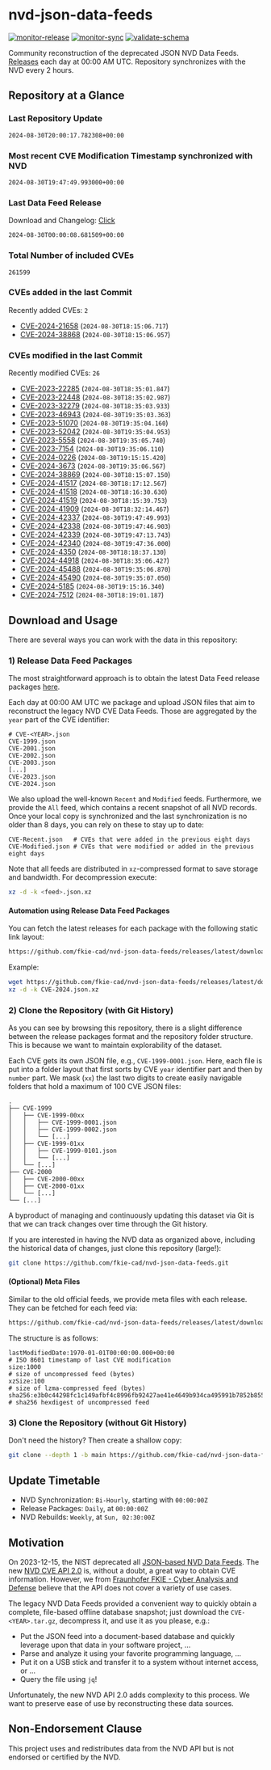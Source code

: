 # nvd-json-data-feeds

[![monitor-release](https://github.com/fkie-cad/nvd-json-data-feeds/actions/workflows/monitor_release.yml/badge.svg)](https://github.com/fkie-cad/nvd-json-data-feeds/actions/workflows/monitor_release.yml)
[![monitor-sync](https://github.com/fkie-cad/nvd-json-data-feeds/actions/workflows/monitor_sync.yml/badge.svg)](https://github.com/fkie-cad/nvd-json-data-feeds/actions/workflows/monitor_sync.yml)
[![validate-schema](https://github.com/fkie-cad/nvd-json-data-feeds/actions/workflows/validate_schema.yml/badge.svg)](https://github.com/fkie-cad/nvd-json-data-feeds/actions/workflows/validate_schema.yml)

Community reconstruction of the deprecated JSON NVD Data Feeds.
[Releases](https://github.com/fkie-cad/nvd-json-data-feeds/releases/latest) each day at 00:00 AM UTC.
Repository synchronizes with the NVD every 2 hours.

## Repository at a Glance

### Last Repository Update

```plain
2024-08-30T20:00:17.782308+00:00
```

### Most recent CVE Modification Timestamp synchronized with NVD

```plain
2024-08-30T19:47:49.993000+00:00
```

### Last Data Feed Release

Download and Changelog: [Click](https://github.com/fkie-cad/nvd-json-data-feeds/releases/latest)

```plain
2024-08-30T00:00:08.681509+00:00
```

### Total Number of included CVEs

```plain
261599
```

### CVEs added in the last Commit

Recently added CVEs: `2`

- [CVE-2024-21658](CVE-2024/CVE-2024-216xx/CVE-2024-21658.json) (`2024-08-30T18:15:06.717`)
- [CVE-2024-38868](CVE-2024/CVE-2024-388xx/CVE-2024-38868.json) (`2024-08-30T18:15:06.957`)


### CVEs modified in the last Commit

Recently modified CVEs: `26`

- [CVE-2023-22285](CVE-2023/CVE-2023-222xx/CVE-2023-22285.json) (`2024-08-30T18:35:01.847`)
- [CVE-2023-22448](CVE-2023/CVE-2023-224xx/CVE-2023-22448.json) (`2024-08-30T18:35:02.987`)
- [CVE-2023-32279](CVE-2023/CVE-2023-322xx/CVE-2023-32279.json) (`2024-08-30T18:35:03.933`)
- [CVE-2023-46943](CVE-2023/CVE-2023-469xx/CVE-2023-46943.json) (`2024-08-30T19:35:03.363`)
- [CVE-2023-51070](CVE-2023/CVE-2023-510xx/CVE-2023-51070.json) (`2024-08-30T19:35:04.160`)
- [CVE-2023-52042](CVE-2023/CVE-2023-520xx/CVE-2023-52042.json) (`2024-08-30T19:35:04.953`)
- [CVE-2023-5558](CVE-2023/CVE-2023-55xx/CVE-2023-5558.json) (`2024-08-30T19:35:05.740`)
- [CVE-2023-7154](CVE-2023/CVE-2023-71xx/CVE-2023-7154.json) (`2024-08-30T19:35:06.110`)
- [CVE-2024-0226](CVE-2024/CVE-2024-02xx/CVE-2024-0226.json) (`2024-08-30T19:15:15.420`)
- [CVE-2024-3673](CVE-2024/CVE-2024-36xx/CVE-2024-3673.json) (`2024-08-30T19:35:06.567`)
- [CVE-2024-38869](CVE-2024/CVE-2024-388xx/CVE-2024-38869.json) (`2024-08-30T18:15:07.150`)
- [CVE-2024-41517](CVE-2024/CVE-2024-415xx/CVE-2024-41517.json) (`2024-08-30T18:17:12.567`)
- [CVE-2024-41518](CVE-2024/CVE-2024-415xx/CVE-2024-41518.json) (`2024-08-30T18:16:30.630`)
- [CVE-2024-41519](CVE-2024/CVE-2024-415xx/CVE-2024-41519.json) (`2024-08-30T18:15:39.753`)
- [CVE-2024-41909](CVE-2024/CVE-2024-419xx/CVE-2024-41909.json) (`2024-08-30T18:32:14.467`)
- [CVE-2024-42337](CVE-2024/CVE-2024-423xx/CVE-2024-42337.json) (`2024-08-30T19:47:49.993`)
- [CVE-2024-42338](CVE-2024/CVE-2024-423xx/CVE-2024-42338.json) (`2024-08-30T19:47:46.903`)
- [CVE-2024-42339](CVE-2024/CVE-2024-423xx/CVE-2024-42339.json) (`2024-08-30T19:47:13.743`)
- [CVE-2024-42340](CVE-2024/CVE-2024-423xx/CVE-2024-42340.json) (`2024-08-30T19:47:36.000`)
- [CVE-2024-4350](CVE-2024/CVE-2024-43xx/CVE-2024-4350.json) (`2024-08-30T18:18:37.130`)
- [CVE-2024-44918](CVE-2024/CVE-2024-449xx/CVE-2024-44918.json) (`2024-08-30T18:35:06.427`)
- [CVE-2024-45488](CVE-2024/CVE-2024-454xx/CVE-2024-45488.json) (`2024-08-30T19:35:06.870`)
- [CVE-2024-45490](CVE-2024/CVE-2024-454xx/CVE-2024-45490.json) (`2024-08-30T19:35:07.050`)
- [CVE-2024-5185](CVE-2024/CVE-2024-51xx/CVE-2024-5185.json) (`2024-08-30T19:15:16.340`)
- [CVE-2024-7512](CVE-2024/CVE-2024-75xx/CVE-2024-7512.json) (`2024-08-30T18:19:01.187`)


## Download and Usage

There are several ways you can work with the data in this repository:

### 1) Release Data Feed Packages

The most straightforward approach is to obtain the latest Data Feed release packages [here](https://github.com/fkie-cad/nvd-json-data-feeds/releases/latest).

Each day at 00:00 AM UTC we package and upload JSON files that aim to reconstruct the legacy NVD CVE Data Feeds.
Those are aggregated by the `year` part of the CVE identifier:

```
# CVE-<YEAR>.json
CVE-1999.json
CVE-2001.json
CVE-2002.json
CVE-2003.json
[...]
CVE-2023.json
CVE-2024.json
```

We also upload the well-known `Recent` and `Modified` feeds.
Furthermore, we provide the `All` feed, which contains a recent snapshot of all NVD records.
Once your local copy is synchronized and the last synchronization is no older than 8 days, you can rely on these to stay up to date:

```plain
CVE-Recent.json   # CVEs that were added in the previous eight days
CVE-Modified.json # CVEs that were modified or added in the previous eight days
```

Note that all feeds are distributed in `xz`-compressed format to save storage and bandwidth.
For decompression execute:

```sh
xz -d -k <feed>.json.xz
```

#### Automation using Release Data Feed Packages

You can fetch the latest releases for each package with the following static link layout:

```sh
https://github.com/fkie-cad/nvd-json-data-feeds/releases/latest/download/CVE-<YEAR>.json.xz
```

Example:

```sh
wget https://github.com/fkie-cad/nvd-json-data-feeds/releases/latest/download/CVE-2024.json.xz
xz -d -k CVE-2024.json.xz
```

### 2) Clone the Repository (with Git History)

As you can see by browsing this repository, there is a slight difference between the release packages format and the repository folder structure.
This is because we want to maintain explorability of the dataset.

Each CVE gets its own JSON file, e.g., `CVE-1999-0001.json`.
Here, each file is put into a folder layout that first sorts by CVE `year` identifier part and then by `number` part.
We mask (`xx`) the last two digits to create easily navigable folders that hold a maximum of 100 CVE JSON files:

```plain
.
├── CVE-1999
│   ├── CVE-1999-00xx
│   │   ├── CVE-1999-0001.json
│   │   ├── CVE-1999-0002.json
│   │   └── [...]
│   ├── CVE-1999-01xx
│   │   ├── CVE-1999-0101.json
│   │   └── [...]
│   └── [...]
├── CVE-2000
│   ├── CVE-2000-00xx
│   ├── CVE-2000-01xx
│   └── [...]
└── [...]
```

A byproduct of managing and continuously updating this dataset via Git is that we can track changes over time through the Git history.

If you are interested in having the NVD data as organized above, including the historical data of changes, just clone this repository (large!):

```sh
git clone https://github.com/fkie-cad/nvd-json-data-feeds.git
```

#### (Optional) Meta Files

Similar to the old official feeds, we provide meta files with each release. They can be fetched for each feed via:

```sh
https://github.com/fkie-cad/nvd-json-data-feeds/releases/latest/download/CVE-<YEAR>.meta
```

The structure is as follows:

```plain
lastModifiedDate:1970-01-01T00:00:00.000+00:00                          # ISO 8601 timestamp of last CVE modification
size:1000                                                               # size of uncompressed feed (bytes)
xzSize:100                                                              # size of lzma-compressed feed (bytes)
sha256:e3b0c44298fc1c149afbf4c8996fb92427ae41e4649b934ca495991b7852b855 # sha256 hexdigest of uncompressed feed
```

### 3) Clone the Repository (without Git History)

Don't need the history? Then create a shallow copy:

```sh
git clone --depth 1 -b main https://github.com/fkie-cad/nvd-json-data-feeds.git
```


## Update Timetable

* NVD Synchronization: `Bi-Hourly`, starting with `00:00:00Z`
* Release Packages: `Daily`, at `00:00:00Z`
* NVD Rebuilds: `Weekly`, at `Sun, 02:30:00Z`


## Motivation

On 2023-12-15, the NIST deprecated all [JSON-based NVD Data Feeds](https://nvd.nist.gov/vuln/data-feeds#divRetirementBanner-1).
The new [NVD CVE API 2.0](https://nvd.nist.gov/developers/vulnerabilities) is, without a doubt, a great way to obtain CVE information.
However, we from [Fraunhofer FKIE - Cyber Analysis and Defense](https://www.fkie.fraunhofer.de/en/departments/cad.html) believe that the API does not cover a variety of use cases.

The legacy NVD Data Feeds provided a convenient way to quickly obtain a complete, file-based offline database snapshot; just download the `CVE-<YEAR>.tar.gz`, decompress it, and use it as you please, e.g.:

- Put the JSON feed into a document-based database and quickly leverage upon that data in your software project, ...
- Parse and analyze it using your favorite programming language, ...
- Put it on a USB stick and transfer it to a system without internet access, or ...
- Query the file using `jq`!

Unfortunately, the new NVD API 2.0 adds complexity to this process.
We want to preserve ease of use by reconstructing these data sources.

## Non-Endorsement Clause

This project uses and redistributes data from the NVD API but is not endorsed or certified by the NVD.